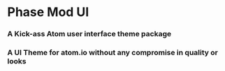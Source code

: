 # Phase Mod UI

### A Kick-ass Atom user interface theme package
### A UI Theme for atom.io without any compromise in quality or looks
